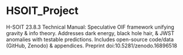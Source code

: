 # HSOIT_Project
H-SOIT 23.8.3 Technical Manual: Speculative OIF framework unifying gravity &amp; info theory. Addresses dark energy, black hole hair, &amp; JWST anomalies with testable predictions. Includes open-source code/data (GitHub, Zenodo) &amp; appendices. Preprint  doi:10.5281/zenodo.16896518
